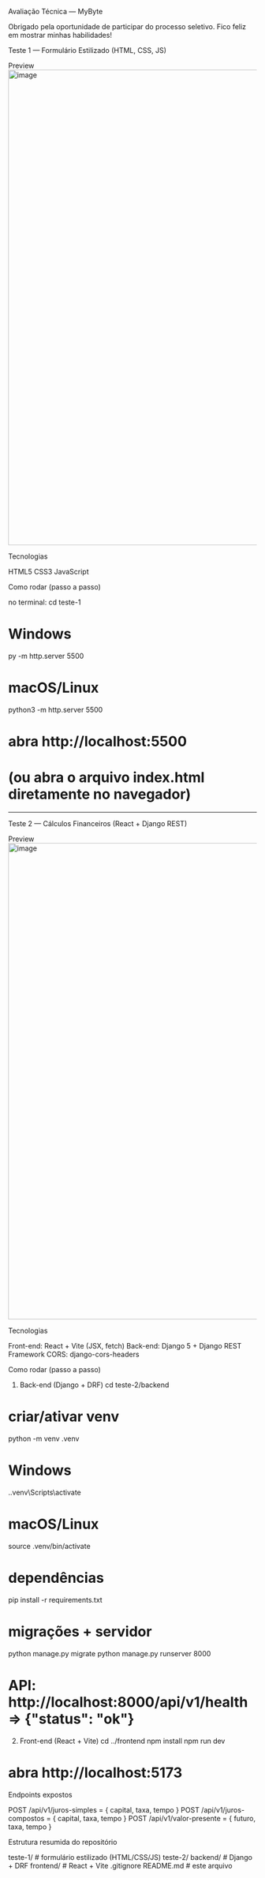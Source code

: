 Avaliação Técnica — MyByte

Obrigado pela oportunidade de participar do processo seletivo. Fico feliz em mostrar minhas habilidades!


Teste 1 — Formulário Estilizado (HTML, CSS, JS)

Preview
<img width="1919" height="964" alt="image" src="https://github.com/user-attachments/assets/f4bfe08e-376a-49d3-85f1-b932c8478879" />

Tecnologias

HTML5
CSS3
JavaScript

Como rodar (passo a passo)

no terminal: cd teste-1
# Windows
py -m http.server 5500
# macOS/Linux
python3 -m http.server 5500

# abra http://localhost:5500
# (ou abra o arquivo index.html diretamente no navegador)

-------------------------------------------------------------------------------------------------------------------------------------

Teste 2 — Cálculos Financeiros (React + Django REST)

Preview
<img width="1917" height="966" alt="image" src="https://github.com/user-attachments/assets/5374a665-be53-4d8d-ae68-12e792d111f9" />


Tecnologias

Front-end: React + Vite (JSX, fetch)
Back-end: Django 5 + Django REST Framework
CORS: django-cors-headers 

Como rodar (passo a passo)

1) Back-end (Django + DRF)
cd teste-2/backend

# criar/ativar venv
python -m venv .venv
# Windows
.\.venv\Scripts\activate
# macOS/Linux
source .venv/bin/activate

# dependências
pip install -r requirements.txt

# migrações + servidor
python manage.py migrate
python manage.py runserver 8000
# API: http://localhost:8000/api/v1/health => {"status": "ok"}

2) Front-end (React + Vite)
cd ../frontend
npm install
npm run dev
# abra http://localhost:5173


Endpoints expostos

POST /api/v1/juros-simples = { capital, taxa, tempo }
POST /api/v1/juros-compostos = { capital, taxa, tempo }
POST /api/v1/valor-presente = { futuro, taxa, tempo }



Estrutura resumida do repositório

teste-1/                # formulário estilizado (HTML/CSS/JS)
teste-2/
  backend/              # Django + DRF
  frontend/             # React + Vite
.gitignore
README.md               # este arquivo
